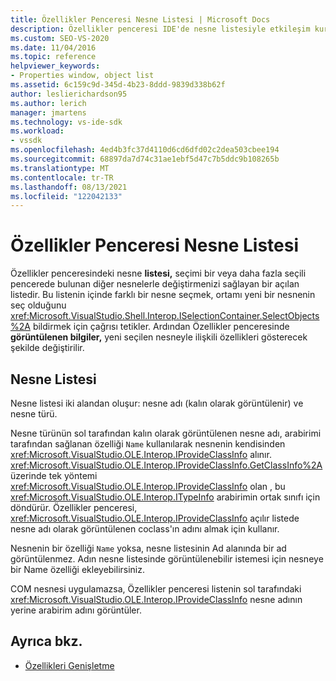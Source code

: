 ```yaml
---
title: Özellikler Penceresi Nesne Listesi | Microsoft Docs
description: Özellikler penceresi IDE'de nesne listesiyle etkileşim kurmak için Özellikler penceresi arabirimler hakkında Visual Studio öğrenin.
ms.custom: SEO-VS-2020
ms.date: 11/04/2016
ms.topic: reference
helpviewer_keywords:
- Properties window, object list
ms.assetid: 6c159c9d-345d-4b23-8ddd-9839d338b62f
author: leslierichardson95
ms.author: lerich
manager: jmartens
ms.technology: vs-ide-sdk
ms.workload:
- vssdk
ms.openlocfilehash: 4ed4b3fc37d4110d6cd6dfd02c2dea503cbee194
ms.sourcegitcommit: 68897da7d74c31ae1ebf5d47c7b5ddc9b108265b
ms.translationtype: MT
ms.contentlocale: tr-TR
ms.lasthandoff: 08/13/2021
ms.locfileid: "122042133"
---
```

# <a name="properties-window-object-list"></a>Özellikler Penceresi Nesne Listesi
Özellikler penceresindeki nesne **listesi,** seçimi bir veya daha fazla seçili pencerede bulunan diğer nesnelerle değiştirmenizi sağlayan bir açılan listedir. Bu listenin içinde farklı bir nesne seçmek, ortamı yeni bir nesnenin seç olduğunu <xref:Microsoft.VisualStudio.Shell.Interop.ISelectionContainer.SelectObjects%2A> bildirmek için çağrısı tetikler. Ardından Özellikler penceresinde **görüntülenen bilgiler,** yeni seçilen nesneyle ilişkili özellikleri gösterecek şekilde değiştirilir.

## <a name="the-object-list"></a>Nesne Listesi
 Nesne listesi iki alandan oluşur: nesne adı (kalın olarak görüntülenir) ve nesne türü.

 Nesne türünün sol tarafından kalın olarak görüntülenen nesne adı, arabirimi tarafından sağlanan özelliği `Name` kullanılarak nesnenin kendisinden <xref:Microsoft.VisualStudio.OLE.Interop.IProvideClassInfo> alınır. <xref:Microsoft.VisualStudio.OLE.Interop.IProvideClassInfo.GetClassInfo%2A>üzerinde tek yöntemi <xref:Microsoft.VisualStudio.OLE.Interop.IProvideClassInfo> olan , bu <xref:Microsoft.VisualStudio.OLE.Interop.ITypeInfo> arabirimin ortak sınıfı için döndürür. Özellikler  penceresi, <xref:Microsoft.VisualStudio.OLE.Interop.IProvideClassInfo> açılır listede nesne adı olarak görüntülenen coclass'ın adını almak için kullanır.

 Nesnenin bir özelliği `Name` yoksa, nesne listesinin Ad alanında bir ad görüntülenmez. Adın nesne listesinde görüntülenebilir istemesi için nesneye bir Name özelliği ekleyebilirsiniz.

 COM nesnesi uygulamazsa, Özellikler penceresi listenin sol tarafındaki <xref:Microsoft.VisualStudio.OLE.Interop.IProvideClassInfo> nesne adının yerine arabirim adını görüntüler. 

## <a name="see-also"></a>Ayrıca bkz.
- [Özellikleri Genişletme](../../extensibility/internals/extending-properties.md)
